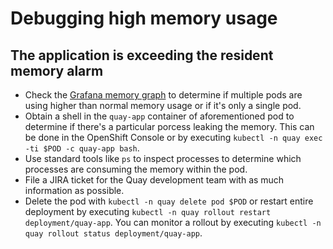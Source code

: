 # Debugging high memory usage

## The application is exceeding the resident memory alarm

- Check the [Grafana memory graph] to determine if multiple pods are using higher than normal memory usage or if it's only a single pod.
- Obtain a shell in the `quay-app` container of aforementioned pod to determine if there's a particular porcess leaking the memory. This can be done in the OpenShift Console or by executing `kubectl -n quay exec -ti $POD -c quay-app bash`.
- Use standard tools like `ps` to inspect processes to determine which processes are consuming the memory within the pod.
- File a JIRA ticket for the Quay development team with as much information as possible.
- Delete the pod with `kubectl -n quay delete pod $POD` or restart entire deployment by executing `kubectl -n quay rollout restart deployment/quay-app`. You can monitor a rollout by executing `kubectl -n quay rollout status deployment/quay-app`.

[Grafana memory graph]: https://grafana.app-sre.devshift.net/d/_BkydJaWz/quay-io-runtime?orgId=1&fullscreen&panelId=4
